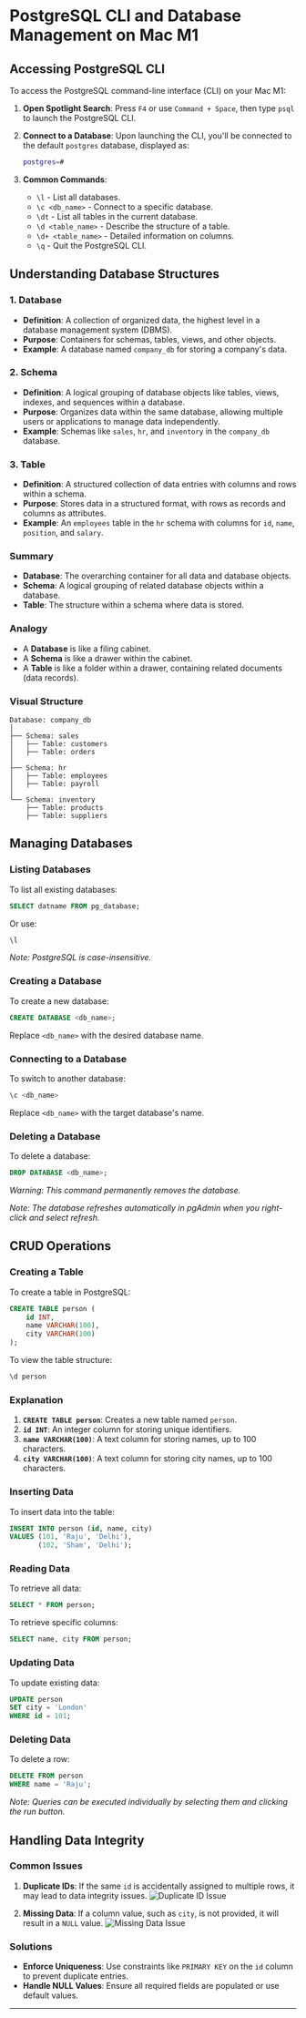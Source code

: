 # PostgreSQL CLI and Database Management on Mac M1

## Accessing PostgreSQL CLI

To access the PostgreSQL command-line interface (CLI) on your Mac M1:

1. **Open Spotlight Search**: Press `F4` or use `Command + Space`, then type `psql` to launch the PostgreSQL CLI.
2. **Connect to a Database**: Upon launching the CLI, you'll be connected to the default `postgres` database, displayed as:

   ```bash
   postgres=#
   ```

3. **Common Commands**:
   - `\l` - List all databases.
   - `\c <db_name>` - Connect to a specific database.
   - `\dt` - List all tables in the current database.
   - `\d <table_name>` - Describe the structure of a table.
   - `\d+ <table_name>` - Detailed information on columns.
   - `\q` - Quit the PostgreSQL CLI.

## Understanding Database Structures

### 1. **Database**
   - **Definition**: A collection of organized data, the highest level in a database management system (DBMS).
   - **Purpose**: Containers for schemas, tables, views, and other objects.
   - **Example**: A database named `company_db` for storing a company's data.

### 2. **Schema**
   - **Definition**: A logical grouping of database objects like tables, views, indexes, and sequences within a database.
   - **Purpose**: Organizes data within the same database, allowing multiple users or applications to manage data independently.
   - **Example**: Schemas like `sales`, `hr`, and `inventory` in the `company_db` database.

### 3. **Table**
   - **Definition**: A structured collection of data entries with columns and rows within a schema.
   - **Purpose**: Stores data in a structured format, with rows as records and columns as attributes.
   - **Example**: An `employees` table in the `hr` schema with columns for `id`, `name`, `position`, and `salary`.

### **Summary**
- **Database**: The overarching container for all data and database objects.
- **Schema**: A logical grouping of related database objects within a database.
- **Table**: The structure within a schema where data is stored.

### **Analogy**
- A **Database** is like a filing cabinet.
- A **Schema** is like a drawer within the cabinet.
- A **Table** is like a folder within a drawer, containing related documents (data records).

### **Visual Structure**

```
Database: company_db
│
├── Schema: sales
│   ├── Table: customers
│   ├── Table: orders
│
├── Schema: hr
│   ├── Table: employees
│   ├── Table: payroll
│
└── Schema: inventory
    ├── Table: products
    ├── Table: suppliers
```

## Managing Databases

### Listing Databases

To list all existing databases:

```sql
SELECT datname FROM pg_database;
```

Or use:

```bash
\l
```

*Note: PostgreSQL is case-insensitive.*

### Creating a Database

To create a new database:

```sql
CREATE DATABASE <db_name>;
```

Replace `<db_name>` with the desired database name.

### Connecting to a Database

To switch to another database:

```bash
\c <db_name>
```

Replace `<db_name>` with the target database's name.

### Deleting a Database

To delete a database:

```sql
DROP DATABASE <db_name>;
```

*Warning: This command permanently removes the database.*

*Note: The database refreshes automatically in pgAdmin when you right-click and select refresh.*

## CRUD Operations

### Creating a Table

To create a table in PostgreSQL:

```sql
CREATE TABLE person (
    id INT,
    name VARCHAR(100),
    city VARCHAR(100)
);
```

To view the table structure:

```bash
\d person
```

### Explanation

1. **`CREATE TABLE person`**: Creates a new table named `person`.
2. **`id INT`**: An integer column for storing unique identifiers.
3. **`name VARCHAR(100)`**: A text column for storing names, up to 100 characters.
4. **`city VARCHAR(100)`**: A text column for storing city names, up to 100 characters.

### Inserting Data

To insert data into the table:

```sql
INSERT INTO person (id, name, city)
VALUES (101, 'Raju', 'Delhi'),
       (102, 'Sham', 'Delhi');
```

### Reading Data

To retrieve all data:

```sql
SELECT * FROM person;
```

To retrieve specific columns:

```sql
SELECT name, city FROM person;
```

### Updating Data

To update existing data:

```sql
UPDATE person
SET city = 'London'
WHERE id = 101;
```

### Deleting Data

To delete a row:

```sql
DELETE FROM person
WHERE name = 'Raju';
```

*Note: Queries can be executed individually by selecting them and clicking the run button.*

## Handling Data Integrity

### Common Issues
1. **Duplicate IDs**: 
   If the same `id` is accidentally assigned to multiple rows, it may lead to data integrity issues.
   ![Duplicate ID Issue](https://github.com/shyama7004/Aiida-Personal_Documentation/blob/main/Postgres/Images/1.png)

2. **Missing Data**:
   If a column value, such as `city`, is not provided, it will result in a `NULL` value.
   ![Missing Data Issue](https://github.com/shyama7004/Aiida-Personal_Documentation/blob/main/Postgres/Images/2.png)

### Solutions
- **Enforce Uniqueness**: Use constraints like `PRIMARY KEY` on the `id` column to prevent duplicate entries.
- **Handle NULL Values**: Ensure all required fields are populated or use default values.

---
